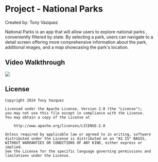 # Project - National Parks

Created by: Tony Vazquez

National Parks is an app that will allow users to explore national parks , conveniently filtered by state. By selecting a park, users can navigate to a detail screen offering more comprehensive information about the park, additional images, and a map showcasing the park's location.  

## Video Walkthrough

<div>
    <a href="https://www.loom.com/share/87a5b0a260eb402a937bf0277f834394">
    </a>
    <a href="https://www.loom.com/share/87a5b0a260eb402a937bf0277f834394">
      <img style="max-width:300px;" src="https://cdn.loom.com/sessions/thumbnails/87a5b0a260eb402a937bf0277f834394-cf1519d89659df1a-full-play.gif">
    </a>
  </div>


## License

    Copyright 2024 Tony Vazquez

    Licensed under the Apache License, Version 2.0 (the "License");
    you may not use this file except in compliance with the License.
    You may obtain a copy of the License at

        http://www.apache.org/licenses/LICENSE-2.0

    Unless required by applicable law or agreed to in writing, software
    distributed under the License is distributed on an "AS IS" BASIS,
    WITHOUT WARRANTIES OR CONDITIONS OF ANY KIND, either express or implied.
    See the License for the specific language governing permissions and
    limitations under the License.
